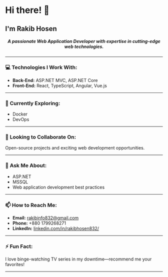 # Hi there! 👋  
## I'm Rakib Hosen  

<h5 align="center">A passionate Web Application Developer with expertise in cutting-edge web technologies.</h5>  

---

### 💻 **Technologies I Work With:**  
- **Back-End:** ASP.NET MVC, ASP.NET Core  
- **Front-End:** React, TypeScript, Angular, Vue.js  

---

### 🌱 **Currently Exploring:**  
- Docker  
- DevOps  

---

### 🤝 **Looking to Collaborate On:**  
Open-source projects and exciting web development opportunities.  

---

### 💬 **Ask Me About:**  
- ASP.NET  
- MSSQL  
- Web application development best practices  

---

### 📫 **How to Reach Me:**  
- **Email:** [rakibinfo832@gmail.com](mailto:rakibinfo832@gmail.com)  
- **Phone:** +880 1799268271  
- **LinkedIn:** [linkedin.com/in/rakibhosen832/](https://www.linkedin.com/in/rakibhosen832/)  

---

### ⚡ **Fun Fact:**  
I love binge-watching TV series in my downtime—recommend me your favorites!  

---

